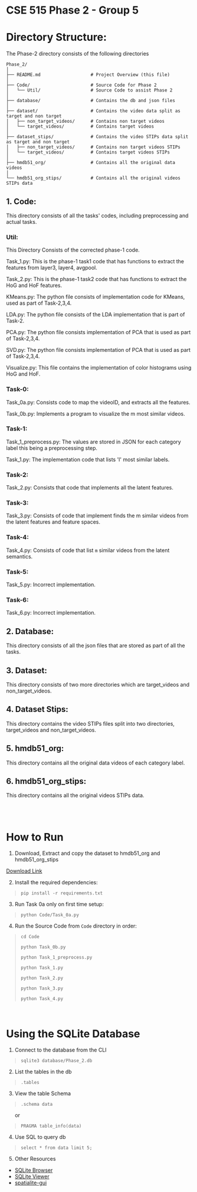 # CSE 515 Phase 2 - Group 5

# Directory Structure:
The Phase-2 directory consists of the following directories

```plaintext
Phase_2/
│
├── README.md                   # Project Overview (this file)
│
├── Code/                       # Source Code for Phase 2
│   └── Util/                   # Source Code to assist Phase 2
│
├── database/                   # Contains the db and json files
│
├── dataset/                    # Contains the video data split as target and non target
│   ├── non_target_videos/      # Contains non target videos
│   └── target_videos/          # Contains target videos
│
├── dataset_stips/              # Contains the video STIPs data split as target and non target
│   ├── non_target_videos/      # Contains non target videos STIPs
│   └── target_videos/          # Contains target videos STIPs
│
├── hmdb51_org/                 # Contains all the original data videos
│
└── hmdb51_org_stips/           # Contains all the original videos STIPs data
```

## 1. Code:
This directory consists of all the tasks' codes, including preprocessing and actual tasks.

### Util:

This Directory Consists of the corrected phase-1 code. 

Task_1.py: This is the phase-1 task1 code that has functions to extract the features from layer3, layer4, avgpool.

Task_2.py: This is the phase-1 task2 code that has functions to extract the HoG and HoF features.

KMeans.py: The python file consists of implementation code for KMeans, used as part of Task-2,3,4.

LDA.py: The python file consists of the LDA implementation that is part of Task-2.

PCA.py: The python file consists implementation of PCA that is used as part of Task-2,3,4.

SVD.py: The python file consists implementation of PCA that is used as part of Task-2,3,4.

Visualize.py: This file contains the implementation of color histograms using HoG and HoF.

### Task-0:

Task_0a.py: Consists code to map the videoID, and extracts all the features.

Task_0b.py: Implements a program to visualize the m most similar videos.

### Task-1:

Task_1_preprocess.py: The values are stored in JSON for each category label this being a preprocessing step.

Task_1.py: The implementation code that lists 'l' most similar labels.

### Task-2:

Task_2.py: Consists that code that implements all the latent features.

### Task-3: 

Task_3.py: Consists of code that implement finds the m similar videos from the latent features and feature spaces.

### Task-4:

Task_4.py: Consists of code that list `m` similar videos from the latent semantics.

### Task-5:

Task_5.py: Incorrect implementation.

### Task-6:

Task_6.py: Incorrect implementation.

## 2. Database:
This directory consists of all the json files that are stored as part of all the tasks.

## 3. Dataset:
This directory consists of two more directories which are target_videos and non_target_videos.

## 4. Dataset Stips:
This directory contains the video STIPs files split into two directories, target_videos and non_target_videos.

## 5. hmdb51_org:

This directory contains all the original data videos of each category label.

## 6. hmdb51_org_stips:
This directory contains all the original videos STIPs data.

<br>
<br>

# How to Run

1. Download, Extract and copy the dataset to hmdb51_org and hmdb51_org_stips

[Download Link](https://serre-lab.clps.brown.edu/resource/hmdb-a-large-human-motion-database/#Downloads)

2. Install the required dependencies:
> `pip install -r requirements.txt`

3. Run Task 0a only on first time setup:
> `python Code/Task_0a.py`

4. Run the Source Code from `Code` directory in order:
> `cd Code`
>
> `python Task_0b.py`
>
> `python Task_1_preprocess.py`
> 
> `python Task_1.py`
>
> `python Task_2.py`
>
> `python Task_3.py`
>
> `python Task_4.py`

<br>

# Using the SQLite Database

1. Connect to the database from the CLI
> `sqlite3 database/Phase_2.db`

2. List the tables in the db
> `.tables`

3. View the table Schema
> `.schema data`

&nbsp;&nbsp;&nbsp;&nbsp;&nbsp;&nbsp;or

>`PRAGMA table_info(data)`

4. Use SQL to query db
> `select * from data limit 5;`

5. Other Resources

- [SQLite Browser](http://sqlitebrowser.org/)
- [SQLite Viewer](https://inloop.github.io/sqlite-viewer/)
- [spatialite-gui](https://www.gaia-gis.it/fossil/spatialite_gui/index)

